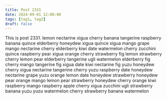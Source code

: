```yaml
---
title: Post 2331
date: 2024-09-01 12:00:00
tags: [tag1, tag2]
draft: false
---
```

This is post 2331.
lemon
nectarine
xigua
cherry
banana
tangerine
raspberry
banana
quince
elderberry
honeydew
xigua
quince
xigua
mango
grape
mango
nectarine
cherry
elderberry
kiwi
date
watermelon
cherry
zucchini
quince
raspberry
pear
xigua
orange
cherry
strawberry
fig
lemon
strawberry
cherry
lemon
pear
elderberry
tangerine
ugli
watermelon
elderberry
fig
cherry
mango
tangerine
fig
xigua
date
kiwi
nectarine
fig
yuzu
honeydew
cherry
xigua
nectarine
tangerine
cherry
yuzu
raspberry
date
honeydew
nectarine
grape
yuzu
orange
lemon
date
honeydew
strawberry
honeydew
pear
orange
mango
lemon
pear
strawberry
honeydew
cherry
orange
kiwi
raspberry
mango
raspberry
apple
cherry
xigua
zucchini
ugli
strawberry
banana
yuzu
yuzu
watermelon
cherry
strawberry
banana
watermelon
